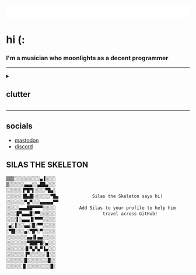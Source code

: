 [![typing svg](./typing.svg)](https://git.io/typing-svg)
# hi (:</h1>
### I'm a musician who moonlights as a decent programmer

---

<details><summary>

## clutter

</summary>

### Stats

![image of stats](https://github-readme-stats.vercel.app/api/?username=RuralAnemone&theme=dracula&hide_border=true&hide_title=true&count_private=true)
![another image detailing yet more stats](https://github-readme-streak-stats.herokuapp.com/?user=RuralAnemone&theme=dracula&mode=weekly&hide_border=true)
<!--START_SECTION:waka-->

```txt
Total Time: 0 secs

Text   0 secs          █████████████████████████   100.00 %
```

<!--END_SECTION:waka-->
<table><tbody><tr><td><a href="https://octo-ring.com/"><img src="https://octo-ring.com/static/img/widget/top.png" width="99%" alt="Octo Ring logo" align="top"></a><br><a href="https://octo-ring.com/p/RuralAnemone/prev"><img src="https://octo-ring.com/static/img/widget/prev.png" width="33%" alt="previous" align="top" title="previous profile"></a><a href="https://octo-ring.com/p/RuralAnemone/random"><img src="https://octo-ring.com/static/img/widget/random.png" width="33%" alt="random" align="top" title="random profile"></a><a href="https://octo-ring.com/p/RuralAnemone/next"><img src="https://octo-ring.com/static/img/widget/next.png" width="33%" alt="next" align="top" title="next profile"></a><br><a href="https://octo-ring.com/"><img src="https://octo-ring.com/static/img/widget/bottom.png" width="99%" alt="check out other GitHub profiles in the Octo Ring" align="top"></a></td></tr></tbody></table>
<a href="https://octoprofile.vercel.app/user?id=RuralAnemone">Check out my Octoprofile</a>
</div>

<!-- ---

## give me your ip (please? 🥺)
<a href="https://cdn1.ruralanemone.tech/e/e.html" target="_blank">open in new tab &#8811;</a> -->

---

[![spotify-github-profile](https://spotify-github-profile.vercel.app/api/view?uid=865gvwh1q8cz6cvadsyelnna2&cover_image=true&theme=default&show_offline=false&background_color=121212&interchange=true)](https://github.com/kittinan/spotify-github-profile)

---

### about me:

[![profile visitors badge](https://komarev.com/ghpvc/?username=RuralAnemone&label=Profile%20Visitors&color=001eff&style=flat)](.)
[![I use debian btw](https://img.shields.io/badge/OS-debian-lightgrey/?logo=debian&color=d70751)](https://3kh0.ruralanemone.tech/dump/redirect.html?to=https%3A%2F%2Fgithub.com%2Fruralanemone&local=true)
[![ide: vscode](https://img.shields.io/badge/Editor-VS%20Code-blue/?logo=visualstudiocode&color=blue)](https://vscode.dev)
[![ide: replit](https://img.shields.io/badge/Editor-replit-blue/?logo=replit&logoColor=darkgrey&color=darkgrey)](https://replit.com)
[![reddit badge](https://img.shields.io/reddit/user-karma/combined/RuralAnemone_?logo=reddit)](https://old.reddit.com/u/RuralAnemone_)
[![spotify badge](https://img.shields.io/badge/Listens%20to-Spotify-blue/?logo=spotify&logoColor=warning&color=1DB954)](https://open.spotify.com/user/865gvwh1q8cz6cvadsyelnna2)
[![language: js](https://img.shields.io/badge/Knows-JavaScript-blue/?logo=javascript&logoColor=warning&color=yellow)](https://js.org)
[![language: ts](https://img.shields.io/badge/Knows-Typescript-blue/?logo=typescript&color=blue)](https://typescriptlang.org)
[![language: html](https://img.shields.io/badge/Knows-HTML-blue/?logo=html5&logoColor=warning&color=orange)](https://https://developer.mozilla.org/en-US/docs/Web/HTML)
[![language: brainfuck](https://img.shields.io/badge/Knows-BrainFuck-F00?logo=brainfuck)](https://piped.video/hdHjjBS4cs8)
[![uses: stackoverflow](https://img.shields.io/badge/Uses-stackoverflow-blue/?logo=stackoverflow&logoColor=warning&color=ef8236)](https://stackoverflow.com/users/17834675/rural-anemone)
[![uses: gmail](https://img.shields.io/badge/Uses-Gmail-blue/?logo=gmail&logoColor=warning&color=red)](https://gmail.com)
[![uses: lynx (browser)](https://img.shields.io/badge/Preferred%20Browser-Lynx-blue/?color=ff1b2d)](https://lynx.invisible-island.net)
[![uses: steam](https://img.shields.io/badge/Uses-Steam-blue/?logo=steam&logoColor=1b2838&color=1b2838)](https://steampowered.com)
[![uses: discord](https://img.shields.io/badge/Uses-Discord-blue/?logo=discord&logoColor=warning&color=7289DA)](https://discord.com/users/317304545451573248)
[![github sponsors (more than 0???)](https://img.shields.io/github/sponsors/RuralAnemone?label=Sponsors&logo=githubsponsors&style=flat)](https://ko-fi.com/ruralanemone)
[![total stars](https://img.shields.io/github/stars/RuralAnemone?color=yellow&label=User%20Stars&logo=github&logoColor=yellow)](.)
[![followers count](https://img.shields.io/github/followers/RuralAnemone?color=g&label=User%20Followers&logo=github)](.)

[![real rating system (real)](https://github-profile-trophy.vercel.app/?username=RuralAnemone&no-frame=trueno-bg=true&theme=dracula)](https://github.com/ryo-ma/github-profile-trophy)

---

### default github readme template:
#### `emojis == 🤮`

- 🔭 I’m currently working on
  - [the skewer website](https://mvskewer.vercel.app)
  - [learning cobol](https://github.com/RuralAnemone/learning-cobol) (see below)

- 🌱 I’m currently learning [COBOL logo](https://en.wikipedia.org/wiki/COBOL), [![react logo](https://cdn4.iconfinder.com/data/icons/logos-3/600/React.js_logo-16.png)](https://react.dev), [![golang logo](https://upload.wikimedia.org/wikipedia/commons/thumb/0/05/Go_Logo_Blue.svg/32px-Go_Logo_Blue.svg.png)](https://go.dev)

- ![twitch logo](https://cdn.iconscout.com/icon/free/png-16/twitch-20-721977.png) I do coding (and sometimes gaming) streams [on twitch](https://twitch.tv/ruralanemone) intermittently

<!-- - 🤝 I’m looking for help with [...] -->

<!-- - 👨‍💻 ~~All~~ some of my projects are available at [https://ruralanemone.tech/](https://ruralanemone.tech/). -->

- 📫 How to reach me:
  1. give up
  2. [discord](https://discord.com/users/317304545451573248)
  3. <a rel="me" href="https://techhub.social/@ruralanemone">mastodon</a>

- ⚡ Fun fact: I have been playing piano for like 12 years and I still have no idea how or where to apply it; yay!

---

### the funny:
![the funny](https://readme-jokes.vercel.app/api)

</details>

---

## socials

- <a rel="me" href="https://techhub.social/@ruralanemone">mastodon</a>
- [discord](https://discord.com/users/317304545451573248)

## SILAS THE SKELETON

```SILAS THE SKELETON!!!! 🐗🤯
▒▒▒░░░░░░░░░░▄▐░░░░
▒░░░░░░▄▄▄░░▄██▄░░░
░░░░░░▐▀█▀▌░░░░▀█▄░
░░░░░░▐█▄█▌░░░░░░▀█▄             Silas the Skeleton says hi!
░░░░░░░▀▄▀░░░▄▄▄▄▄▀▀
░░░░░▄▄▄██▀▀▀▀░░░░░         Add Silas to your profile to help him 
░░░░█▀▄▄▄█░▀▀░░░░░░                  travel across GitHub!
░░░░▌░▄▄▄▐▌▀▀▀░░░░░
░▄░▐░░░▄▄░█░▀▀░░░░░
░▀█▌░░░▄░▀█▀░▀░░░░░
░░░░░░░░▄▄▐▌▄▄░░░░░
░░░░░░░░▀███▀█░▄░░░
░░░░░░░▐▌▀▄▀▄▀▐▄░░░
░░░░░░░▐▀░░░░░░▐▌░░
░░░░░░░█░░░░░░░░█░░
░░░░░░▐▌░░░░░░░░░█░ 
```
